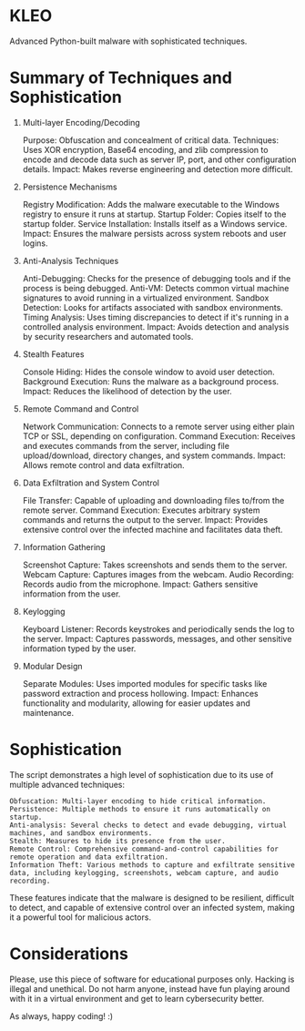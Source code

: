 # KLEO
 Advanced Python-built malware with sophisticated techniques.

# Summary of Techniques and Sophistication

 1. Multi-layer Encoding/Decoding

    Purpose: Obfuscation and concealment of critical data.
    Techniques: Uses XOR encryption, Base64 encoding, and zlib compression to encode and decode data such as server IP, port, and other configuration details.
    Impact: Makes reverse engineering and detection more difficult.

2. Persistence Mechanisms

    Registry Modification: Adds the malware executable to the Windows registry to ensure it runs at startup.
    Startup Folder: Copies itself to the startup folder.
    Service Installation: Installs itself as a Windows service.
    Impact: Ensures the malware persists across system reboots and user logins.

3. Anti-Analysis Techniques

    Anti-Debugging: Checks for the presence of debugging tools and if the process is being debugged.
    Anti-VM: Detects common virtual machine signatures to avoid running in a virtualized environment.
    Sandbox Detection: Looks for artifacts associated with sandbox environments.
    Timing Analysis: Uses timing discrepancies to detect if it's running in a controlled analysis environment.
    Impact: Avoids detection and analysis by security researchers and automated tools.

4. Stealth Features

    Console Hiding: Hides the console window to avoid user detection.
    Background Execution: Runs the malware as a background process.
    Impact: Reduces the likelihood of detection by the user.

5. Remote Command and Control

    Network Communication: Connects to a remote server using either plain TCP or SSL, depending on configuration.
    Command Execution: Receives and executes commands from the server, including file upload/download, directory changes, and system commands.
    Impact: Allows remote control and data exfiltration.

6. Data Exfiltration and System Control

    File Transfer: Capable of uploading and downloading files to/from the remote server.
    Command Execution: Executes arbitrary system commands and returns the output to the server.
    Impact: Provides extensive control over the infected machine and facilitates data theft.

7. Information Gathering

    Screenshot Capture: Takes screenshots and sends them to the server.
    Webcam Capture: Captures images from the webcam.
    Audio Recording: Records audio from the microphone.
    Impact: Gathers sensitive information from the user.

8. Keylogging

    Keyboard Listener: Records keystrokes and periodically sends the log to the server.
    Impact: Captures passwords, messages, and other sensitive information typed by the user.

9. Modular Design

    Separate Modules: Uses imported modules for specific tasks like password extraction and process hollowing.
    Impact: Enhances functionality and modularity, allowing for easier updates and maintenance.

# Sophistication

The script demonstrates a high level of sophistication due to its use of multiple advanced techniques:

    Obfuscation: Multi-layer encoding to hide critical information.
    Persistence: Multiple methods to ensure it runs automatically on startup.
    Anti-analysis: Several checks to detect and evade debugging, virtual machines, and sandbox environments.
    Stealth: Measures to hide its presence from the user.
    Remote Control: Comprehensive command-and-control capabilities for remote operation and data exfiltration.
    Information Theft: Various methods to capture and exfiltrate sensitive data, including keylogging, screenshots, webcam capture, and audio recording.

These features indicate that the malware is designed to be resilient, difficult to detect, and capable of extensive control over an infected system, making it a powerful tool for malicious actors.

# Considerations
Please, use this piece of software for educational purposes only. Hacking is illegal and unethical. Do not harm anyone, instead have fun playing around with it in a virtual environment and get to learn cybersecurity better. 

As always, happy coding! :)
